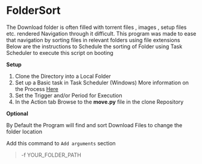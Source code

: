# FolderSort
The Download folder is often filled with torrent files , images , setup files etc. rendered
Navigation through it difficult.
This program was made to ease that navigation by sorting files in relevant folders using file extensions
Below are the instructions to Schedule the sorting of Folder using Task Scheduler to execute this script on booting   

**Setup**
1. Clone the Directory into a Local Folder
2. Set up a Basic task in Task Scheduler (Windows)
   More information on the Process [Here](https://www.esri.com/arcgis-blog/products/product/analytics/scheduling-a-python-script-or-model-to-run-at-a-prescribed-time/)   
3. Set the Trigger and/or Period for Execution
4. In the Action tab Browse to the **move.py** file in the clone Repository

**Optional**

By Default the Program will find and sort Download Files to change the folder location

Add this command to `Add arguments` section
> -f  YOUR_FOLDER_PATH

